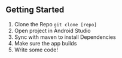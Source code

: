 ## Getting Started

1. Clone the Repo ```git clone [repo]```
1. Open project in Android Studio
1. Sync with maven to install Dependencies
1. Make sure the app builds
1. Write some code!